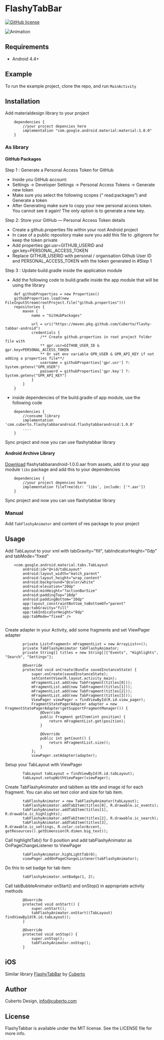 # FlashyTabBar

[![GitHub license](https://img.shields.io/badge/license-MIT-lightgrey.svg)](https://raw.githubusercontent.com/Cuberto/flashy-tabbar-android/master/LICENSE)

![Animation](https://raw.githubusercontent.com/Cuberto/flashy-tabbar-android/master/Screenshots/animation.gif)

## Requirements

- Android 4.4+

## Example

To run the example project, clone the repo, and run `MainActivity`

## Installation
Add materialdesign library to your project

```
    dependencies {
        //your project depencies here
        implementation "com.google.android.material:material:1.0.0"
    } 
```

### As library

#### GitHub Packages

Step 1 : Generate a Personal Access Token for GitHub
- Inside you GitHub account:
- Settings -> Developer Settings -> Personal Access Tokens -> Generate new token
- Make sure you select the following scopes (“ read:packages”) and Generate a token
- After Generating make sure to copy your new personal access token. You cannot see it again! The only option is to generate a new key.

Step 2: Store your GitHub — Personal Access Token details
- Create a github.properties file within your root Android project
- In case of a public repository make sure you add this file to .gitignore for keep the token private
- Add properties gpr.usr=GITHUB_USERID and gpr.key=PERSONAL_ACCESS_TOKEN
- Replace GITHUB_USERID with personal / organisation Github User ID and PERSONAL_ACCESS_TOKEN with the token generated in #Step 1

Step 3 : Update build.gradle inside the application module
- Add the following code to build.gradle inside the app module that will be using the library
```
    def githubProperties = new Properties()
    githubProperties.load(new FileInputStream(rootProject.file("github.properties")))
    repositories {
        maven {
            name = "GitHubPackages"

            url = uri("https://maven.pkg.github.com/Cuberto/flashy-tabbar-android")
            credentials {
                /** Create github.properties in root project folder file with     
                ** gpr.usr=GITHUB_USER_ID & gpr.key=PERSONAL_ACCESS_TOKEN 
                ** Or set env variable GPR_USER & GPR_API_KEY if not adding a properties file**/
                username = githubProperties['gpr.usr'] ?: System.getenv("GPR_USER")
                password = githubProperties['gpr.key'] ?: System.getenv("GPR_API_KEY")
            }
        }
    }
```
- inside dependencies of the build.gradle of app module, use the following code
```
    dependencies {
        //consume library
        implementation 'com.cuberto.flashytabbarandroid.flashytabbarandroid:1.0.0'
        ....
    }
```
Sync project and now you can use flashytabbar library

#### Android Archive Library

[Download](https://github.com/Cuberto/flashy-tabbar-android/packages/93596) flashytabbarandroid-1.0.0.aar from assets, add it to your app module `libs` package and add this to your dependencies
```
    dependencies {
        //your project depencies here
        implementation fileTree(dir: 'libs', include: ['*.aar'])
    }

```
Sync project and now you can use flashytabbar library

### Manual

Add `TabFlashyAnimator` and content of res package to your project

## Usage

Add TabLayout to your xml with tabGravity="fill", tabIndicatorHeight="0dp" and tabMode="fixed"

```
    <com.google.android.material.tabs.TabLayout
        android:id="@+id/tabLayout"
        android:layout_width="match_parent"
        android:layout_height="wrap_content"
        android:background="@color/white"
        android:elevation="20dp"
        android:minHeight="?actionBarSize"
        android:paddingTop="10dp"
        android:paddingBottom="10dp"
        app:layout_constraintBottom_toBottomOf="parent"
        app:tabGravity="fill"
        app:tabIndicatorHeight="0dp"
        app:tabMode="fixed" />
        
```

Create adapter in your Activity, add some fragments and set ViewPager adapter
```
        private List<Fragment> mFragmentList = new ArrayList<>();
        private TabFlashyAnimator tabFlashyAnimator;
        private String[] titles = new String[]{"Events", "Highlights", "Search", "Settings"};
        
        @Override
        protected void onCreate(Bundle savedInstanceState) {
            super.onCreate(savedInstanceState);
            setContentView(R.layout.activity_main);
            mFragmentList.add(new TabFragment(titles[0]));
            mFragmentList.add(new TabFragment(titles[1]));
            mFragmentList.add(new TabFragment(titles[2]));
            mFragmentList.add(new TabFragment(titles[3]));
            ViewPager viewPager = findViewById(R.id.view_pager);
            FragmentStatePagerAdapter adapter = new FragmentStatePagerAdapter(getSupportFragmentManager()) {
                @Override
                public Fragment getItem(int position) {
                    return mFragmentList.get(position);
                }
        
                @Override
                public int getCount() {
                    return mFragmentList.size();
                }
            };
            viewPager.setAdapter(adapter);

```

Setup your TabLayout with ViewPager
```
        TabLayout tabLayout = findViewById(R.id.tabLayout);
        tabLayout.setupWithViewPager(viewPager);
```

Create TabFlashyAnimator and tabItem as title and image id for each fragment. You can also set text color and size for tab item.
```
        tabFlashyAnimator = new TabFlashyAnimator(tabLayout);
        tabFlashyAnimator.addTabItem(titles[0], R.drawable.ic_events);
        tabFlashyAnimator.addTabItem(titles[1], R.drawable.ic_highlights);
        tabFlashyAnimator.addTabItem(titles[2], R.drawable.ic_search);
        tabFlashyAnimator.addTabItem(titles[3], R.drawable.ic_settings, R.color.colorAccent, getResources().getDimension(R.dimen.big_text));
```
Call highlightTab() for 0 position and add tabFlashyAnimator as OnPageChangeListener to ViewPager
```
        tabFlashyAnimator.highLightTab(0);
        viewPager.addOnPageChangeListener(tabFlashyAnimator);
```

Do this to set badge for tab item:
```
        tabFlashyAnimator.setBadge(1, 2);
```


Call tabBubbleAnimator onStart() and onStop() in appropriate activity methods
```
        @Override
        protected void onStart() {
            super.onStart();
            tabFlashyAnimator.onStart((TabLayout) findViewById(R.id.tabLayout));
        }
    
        @Override
        protected void onStop() {
            super.onStop();
            tabFlashyAnimator.onStop();
        }
```

## iOS

Similar library [FlashyTabBar](https://github.com/Cuberto/flashy-tabbar) by [Cuberto](https://github.com/Cuberto)

## Author

Cuberto Design, info@cuberto.com

## License

FlashyTabbar is available under the MIT license. See the LICENSE file for more info.
